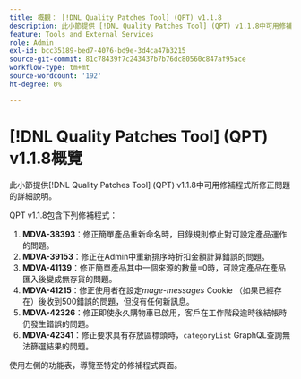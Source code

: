 ```yaml
---
title: 概觀： [!DNL Quality Patches Tool] (QPT) v1.1.8
description: 此小節提供 [!DNL Quality Patches Tool] (QPT) v1.1.8中可用修補程式所修正問題的詳細說明。
feature: Tools and External Services
role: Admin
exl-id: bcc35189-bed7-4076-bd9e-3d4ca47b3215
source-git-commit: 81c78439f7c243437b7b76dc80560c847af95ace
workflow-type: tm+mt
source-wordcount: '192'
ht-degree: 0%

---
```


# [!DNL Quality Patches Tool] (QPT) v1.1.8概覽

此小節提供[!DNL Quality Patches Tool] (QPT) v1.1.8中可用修補程式所修正問題的詳細說明。

QPT v1.1.8包含下列修補程式：

1. **MDVA-38393**：修正簡單產品重新命名時，目錄規則停止對可設定產品運作的問題。
1. **MDVA-39153**：修正在Admin中重新排序時折扣金額計算錯誤的問題。
1. **MDVA-41139**：修正簡單產品其中一個來源的數量=0時，可設定產品在產品匯入後變成無存貨的問題。
1. **MDVA-41215**：修正使用者在設定&#x200B;*mage-messages* Cookie （如果已經存在）後收到500錯誤的問題，但沒有任何新訊息。
1. **MDVA-42326**：修正即使永久購物車已啟用，客戶在工作階段逾時後結帳時仍發生錯誤的問題。
1. **MDVA-42341**：修正要求具有存放區標頭時，`categoryList` GraphQL查詢無法篩選結果的問題。

使用左側的功能表，導覽至特定的修補程式頁面。
